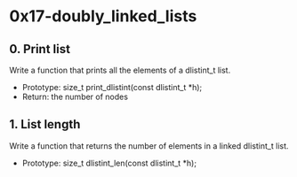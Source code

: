 # 0x17-doubly_linked_lists

## 0. Print list
Write a function that prints all the elements of a dlistint_t list.

* Prototype: size_t print_dlistint(const dlistint_t *h);
* Return: the number of nodes

## 1. List length
Write a function that returns the number of elements in a linked dlistint_t list.

* Prototype: size_t dlistint_len(const dlistint_t *h);